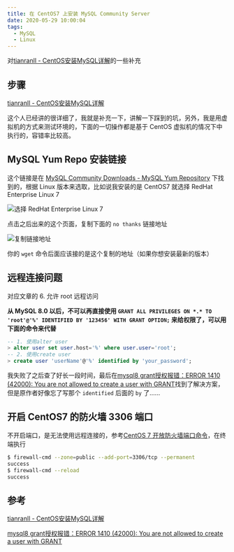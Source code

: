 ```yaml
---
title: 在 CentOS7 上安装 MySQL Community Server
date: 2020-05-29 10:00:04
tags:
  - MySQL
  - Linux
---
```


对[tianranll - CentOS安装MySQL详解](https://juejin.im/post/5d07cf13f265da1bd522cfb6#heading-24)的一些补充
<!--more-->

## 步骤

[tianranll - CentOS安装MySQL详解](https://juejin.im/post/5d07cf13f265da1bd522cfb6#heading-24)

这个人已经讲的很详细了，我就是补充一下，讲解一下踩到的坑，另外，我是用虚拟机的方式来测试环境的，下面的一切操作都是基于 CentOS 虚拟机的情况下中执行的，容错率比较高。

## MySQL Yum Repo 安装链接

这个链接是在 [MySQL Community Downloads - MySQL Yum Repository](https://dev.mysql.com/downloads/repo/yum/) 下找到的，根据 Linux 版本来选取，比如说我安装的是 CentOS7 就选择 RedHat Enterprise Linux 7

![选择 RedHat Enterprise Linux 7](https://cdn.jsdelivr.net/gh/mazixiang/assets@master/picgo/20200528085819.png)

点击之后出来的这个页面，复制下面的 `no thanks` 链接地址

![复制链接地址](https://cdn.jsdelivr.net/gh/mazixiang/assets@master/picgo/20200528090827.png)

你的 `wget` 命令后面应该接的是这个复制的地址（如果你想安装最新的版本）

## 远程连接问题

对应文章的 6. 允许 root 远程访问

**从 MySQL 8.0 以后，不可以再直接使用 `GRANT ALL PRIVILEGES ON *.* TO 'root'@'%' IDENTIFIED BY '123456' WITH GRANT OPTION;` 来给权限了，可以用下面的命令来代替**

```sql
-- 1. 使用alter user
> alter user set user.host='%' where user.user='root';
-- 2. 使用create user
> create user 'userName'@'%' identified by 'your_password';
```

我失败了之后查了好长一段时间，最后在[mysql8 grant授权报错：ERROR 1410 (42000): You are not allowed to create a user with GRANT](https://www.jianshu.com/p/98a6d42e28c8)找到了解决方案，但是原作者好像忘了写那个 `identified` 后面的 `by` 了……

## 开启 CentOS7 的防火墙 3306 端口

不开启端口，是无法使用远程连接的，参考[CentOS 7 开放防火墙端口命令](https://blog.csdn.net/achang21/article/details/52538049)，在终端执行

```bash
$ firewall-cmd --zone=public --add-port=3306/tcp --permanent
success
$ firewall-cmd --reload
success
```

## 参考

[tianranll - CentOS安装MySQL详解](https://juejin.im/post/5d07cf13f265da1bd522cfb6#heading-24)

[mysql8 grant授权报错：ERROR 1410 (42000): You are not allowed to create a user with GRANT](https://www.jianshu.com/p/98a6d42e28c8)

